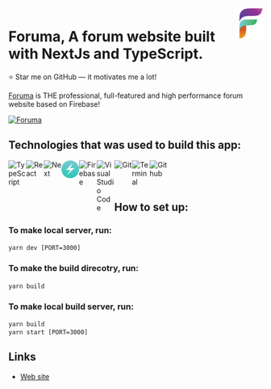 <a href="https://foruma.vercel.app">
    <img src="https://github.com/AliFarajzade/foruma/blob/master/public/images/foruma-f.png?raw=true" alt="Foruma logo" title="Foruma" align="right" height="60" />
</a>

# Foruma, A forum website built with NextJs and TypeScript.

:star: Star me on GitHub — it motivates me a lot!

[Foruma](https://foruma.vercel.app/) is THE professional, full-featured and
high performance forum website based on Firebase!

[![Foruma](https://gcdnb.pbrd.co/images/OAnFOo2WYgco.png?o=1)](https://foruma.vercel.app/)

## Technologies that was used to build this app:

<img align="left" title='TypeScript' alt="TypeScript" width="35px" src="https://upload.wikimedia.org/wikipedia/commons/4/4c/Typescript_logo_2020.svg" />
<img align="left" title='React' alt="React" width="35px" src="https://upload.wikimedia.org/wikipedia/commons/a/a7/React-icon.svg" />
<img align="left" title='Next' alt="Next" width="35px" src="https://www.svgrepo.com/show/354113/nextjs-icon.svg" />
<img align="left" title='ChakraUI' alt="ChakraUI" width="35px" src="https://raw.githubusercontent.com/chakra-ui/chakra-ui/main/logo/logomark-colored.svg" />
<img align="left" title='Firebase' alt="Firebase" width="35px" src="https://seeklogo.com/images/F/firebase-logo-402F407EE0-seeklogo.com.png" />
<img align="left" title='Visual Studio Code' alt="Visual Studio Code" width="35px" src="https://upload.wikimedia.org/wikipedia/commons/9/9a/Visual_Studio_Code_1.35_icon.svg" />
<img align="left" title='Git' alt="Git" width="35px" src="https://upload.wikimedia.org/wikipedia/commons/3/3f/Git_icon.svg" />
<img align="left" title='Terminal' alt="Terminal" width="35px" src="https://upload.wikimedia.org/wikipedia/commons/thumb/d/d8/High-contrast-utilities-terminal.svg/1024px-High-contrast-utilities-terminal.svg.png" />
<img align="left" title='Github' alt="Github" width="35px" src="https://github.githubassets.com/images/modules/logos_page/Octocat.png" />

<br >
<br >
<br >

## How to set up:

### To make local server, run:

```
yarn dev [PORT=3000]
```

### To make the build direcotry, run:

```
yarn build
```

### To make local build server, run:

```
yarn build
yarn start [PORT=3000]
```

## Links

-   [Web site](https://foruma.vercel.app)
